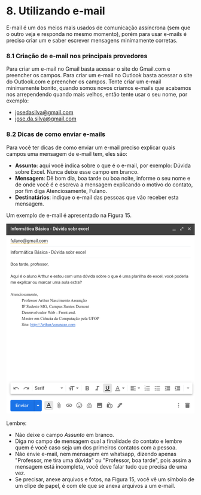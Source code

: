 # 8. Utilizando e-mail



E-mail é um dos meios mais usados de comunicação assíncrona \(sem que o outro veja e responda no mesmo momento\), porém para usar e-mails é preciso criar um e saber escrever mensagens minimamente corretas.

### 8.1 Criação de e-mail nos principais provedores

Para criar um e-mail no Gmail basta acessar o site do Gmail.com e preencher os campos. Para criar um e-mail no Outlook basta acessar o site do Outlook.com e preencher os campos. Tente criar um e-mail minimamente bonito, quando somos novos criamos e-mails que acabamos nos arrependendo quando mais velhos, então tente usar o seu nome, por exemplo:

* josedasilva@gmail.com
* jose.da.silva@gmail.com

### 8.2 Dicas de como enviar e-mails

Para você ter dicas de como enviar um e-mail preciso explicar quais campos uma mensagem de e-mail tem, eles são:

* **Assunto**: aqui você indica sobre o que é o e-mail, por exemplo: Dúvida sobre Excel. Nunca deixe esse campo em branco.
* **Mensagem**: Dê bom dia, boa tarde ou boa noite, informe o seu nome e de onde você é e escreva a mensagem explicando o motivo do contato, por fim diga Atenciosamente, Fulano.
* **Destinatários**: indique o e-mail das pessoas que vão receber esta mensagem.

Um exemplo de e-mail é apresentado na Figura 15.

 

![Figura 15. Exemplo de e-mail.](.gitbook/assets/email-exemplo.png)

Lembre:

* Não deixe o campo _Assunto_ em branco.
* Diga no campo de mensagem qual a finalidade do contato e lembre quem é você caso seja um dos primeiros contatos com a pessoa.
* Não envie e-mail, nem mensagem em whatsapp, dizendo apenas "Professor, me tira uma dúvida" ou "Professor, boa tarde", pois assim a mensagem está incompleta, você deve falar tudo que precisa de uma vez.
* Se precisar, anexe arquivos e fotos, na Figura 15, você vê um símbolo de um clipe de papel, é com ele que se anexa arquivos a um e-mail.

